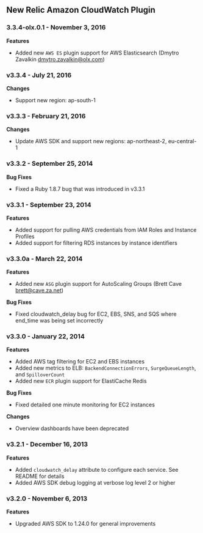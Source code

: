 ## New Relic Amazon CloudWatch Plugin ##

### 3.3.4-olx.0.1 - November 3, 2016 ###

**Features**

* Added new `AWS ES` plugin support for AWS Elasticsearch (Dmytro Zavalkin <dmytro.zavalkin@olx.com>)

### v3.3.4 - July 21, 2016 ###

**Changes**

* Support new region: ap-south-1

### v3.3.3 - February 21, 2016 ###

**Changes**

* Update AWS SDK and support new regions: ap-northeast-2, eu-central-1

### v3.3.2 - September 25, 2014 ###

**Bug Fixes**

* Fixed a Ruby 1.8.7 bug that was introduced in v3.3.1

### v3.3.1 - September 23, 2014 ###

**Features**

* Added support for pulling AWS credentials from IAM Roles and Instance Profiles
* Added support for filtering RDS instances by instance identifiers

### v3.3.0a - March 22, 2014 ###

**Features**

* Added new `ASG` plugin support for AutoScaling Groups (Brett Cave <brett@cave.za.net>)

**Bug Fixes**

* Fixed cloudwatch_delay bug for EC2, EBS, SNS, and SQS where end_time was being set incorrectly

### v3.3.0 - January 22, 2014 ###

**Features**

* Added AWS tag filtering for EC2 and EBS instances
* Added new metrics to ELB: `BackendConnectionErrors`, `SurgeQueueLength`, and `SpilloverCount`
* Added new `ECR` plugin support for ElastiCache Redis

**Bug Fixes**

* Fixed detailed one minute monitoring for EC2 instances

**Changes**

* Overview dashboards have been deprecated

### v3.2.1 - December 16, 2013 ###

**Features**

* Added `cloudwatch_delay` attribute to configure each service. See README for details
* Added AWS SDK debug logging at verbose log level 2 or higher

### v3.2.0 - November 6, 2013 ###

**Features**

* Upgraded AWS SDK to 1.24.0 for general improvements
